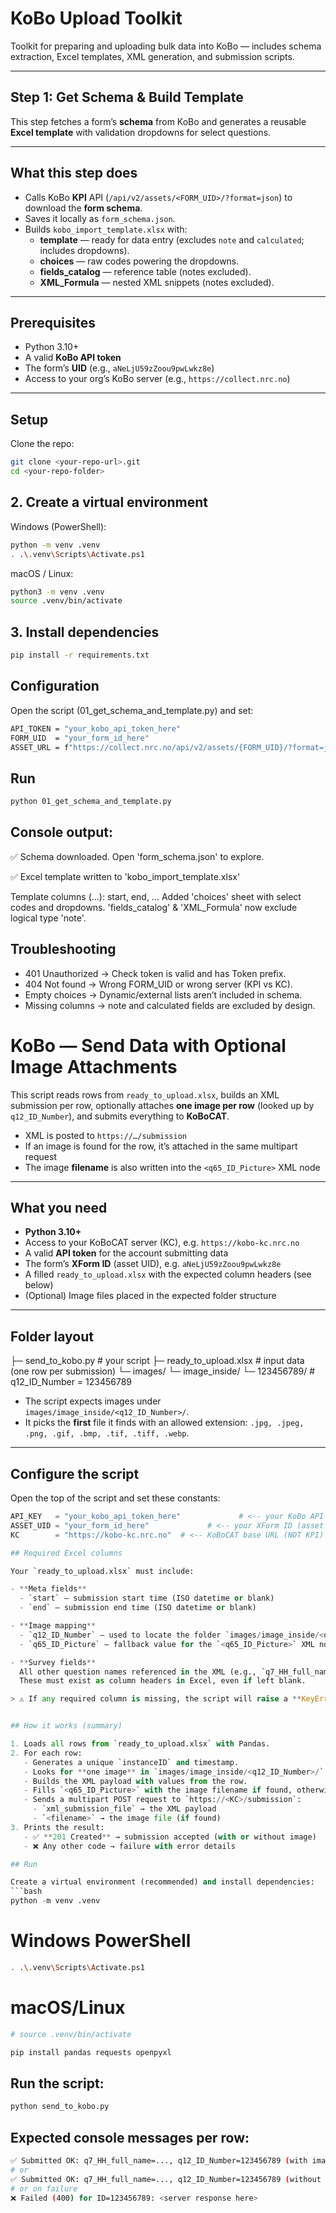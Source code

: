 # KoBo Upload Toolkit

Toolkit for preparing and uploading bulk data into KoBo — includes schema extraction, Excel templates, XML generation, and submission scripts.

---

## Step 1: Get Schema & Build Template

This step fetches a form’s **schema** from KoBo and generates a reusable **Excel template** with validation dropdowns for select questions.

---

## What this step does

- Calls KoBo **KPI** API (`/api/v2/assets/<FORM_UID>/?format=json`) to download the **form schema**.
- Saves it locally as `form_schema.json`.
- Builds `kobo_import_template.xlsx` with:
  - **template** — ready for data entry (excludes `note` and `calculated`; includes dropdowns).
  - **choices** — raw codes powering the dropdowns.
  - **fields_catalog** — reference table (notes excluded).
  - **XML_Formula** — nested XML snippets (notes excluded).

---

## Prerequisites

- Python 3.10+
- A valid **KoBo API token**
- The form’s **UID** (e.g., `aNeLjU59zZoou9pwLwkz8e`)
- Access to your org’s KoBo server (e.g., `https://collect.nrc.no`)

---

## Setup

Clone the repo:

```bash
git clone <your-repo-url>.git
cd <your-repo-folder>
```
## 2. Create a virtual environment

Windows (PowerShell):
```bash
python -m venv .venv
. .\.venv\Scripts\Activate.ps1
```
macOS / Linux:
```bash
python3 -m venv .venv
source .venv/bin/activate
```
## 3. Install dependencies
```bash
pip install -r requirements.txt
```
## Configuration

Open the script (01_get_schema_and_template.py) and set:
```bash
API_TOKEN = "your_kobo_api_token_here"
FORM_UID  = "your_form_id_here"
ASSET_URL = f"https://collect.nrc.no/api/v2/assets/{FORM_UID}/?format=json"
```
## Run
```bash
python 01_get_schema_and_template.py
```
## Console output:
✅ Schema downloaded. Open 'form_schema.json' to explore.

✅ Excel template written to 'kobo_import_template.xlsx'

   Template columns (...): start, end, ...
   Added 'choices' sheet with select codes and dropdowns.
   'fields_catalog' & 'XML_Formula' now exclude logical type 'note'.

## Troubleshooting
  - 401 Unauthorized → Check token is valid and has Token prefix.
  - 404 Not found → Wrong FORM_UID or wrong server (KPI vs KC).
  - Empty choices → Dynamic/external lists aren’t included in schema.
  - Missing columns → note and calculated fields are excluded by design.


# KoBo — Send Data with Optional Image Attachments

This script reads rows from `ready_to_upload.xlsx`, builds an XML submission per row, optionally attaches **one image per row** (looked up by `q12_ID_Number`), and submits everything to **KoBoCAT**.

- XML is posted to `https://…/submission`
- If an image is found for the row, it’s attached in the same multipart request
- The image **filename** is also written into the `<q65_ID_Picture>` XML node

---

## What you need

- **Python 3.10+**
- Access to your KoBoCAT server (KC), e.g. `https://kobo-kc.nrc.no`
- A valid **API token** for the account submitting data
- The form’s **XForm ID** (asset UID), e.g. `aNeLjU59zZoou9pwLwkz8e`
- A filled `ready_to_upload.xlsx` with the expected column headers (see below)
- (Optional) Image files placed in the expected folder structure

---

## Folder layout

├─ send_to_kobo.py # your script
├─ ready_to_upload.xlsx # input data (one row per submission)
└─ images/
  └─ image_inside/
    └─ 123456789/ # q12_ID_Number = 123456789


- The script expects images under `images/image_inside/<q12_ID_Number>/`.
- It picks the **first** file it finds with an allowed extension:
  `.jpg, .jpeg, .png, .gif, .bmp, .tif, .tiff, .webp`.

---

## Configure the script

Open the top of the script and set these constants:

```python
API_KEY   = "your_kobo_api_token_here"             # <-- your KoBo API token (string after "Token ")
ASSET_UID = "your_form_id_here"             # <-- your XForm ID (asset UID used as XML root tag)
KC        = "https://kobo-kc.nrc.no"  # <-- KoBoCAT base URL (NOT KPI)

## Required Excel columns

Your `ready_to_upload.xlsx` must include:

- **Meta fields**
  - `start` — submission start time (ISO datetime or blank)
  - `end` — submission end time (ISO datetime or blank)

- **Image mapping**
  - `q12_ID_Number` — used to locate the folder `images/image_inside/<q12_ID_Number>/`
  - `q65_ID_Picture` — fallback value for the `<q65_ID_Picture>` XML node if no image is found

- **Survey fields**
  All other question names referenced in the XML (e.g., `q7_HH_full_name`, `q9_Gender`, `q10_ID_type`, …).  
  These must exist as column headers in Excel, even if left blank.

> ⚠️ If any required column is missing, the script will raise a **KeyError**. Simply add the column header (values can stay empty if not applicable).


## How it works (summary)

1. Loads all rows from `ready_to_upload.xlsx` with Pandas.
2. For each row:
   - Generates a unique `instanceID` and timestamp.
   - Looks for **one image** in `images/image_inside/<q12_ID_Number>/`.
   - Builds the XML payload with values from the row.
   - Fills `<q65_ID_Picture>` with the image filename if found, otherwise with the Excel value.
   - Sends a multipart POST request to `https://<KC>/submission`:
     - `xml_submission_file` → the XML payload
     - `<filename>` → the image file (if found)
3. Prints the result:
   - ✅ **201 Created** → submission accepted (with or without image)
   - ❌ Any other code → failure with error details

## Run

Create a virtual environment (recommended) and install dependencies:
```bash
python -m venv .venv
```
# Windows PowerShell
```bash
. .\.venv\Scripts\Activate.ps1
```
# macOS/Linux
```bash
# source .venv/bin/activate

pip install pandas requests openpyxl
```

## Run the script:
```bash
python send_to_kobo.py
```

## Expected console messages per row:
```bash
✅ Submitted OK: q7_HH_full_name=..., q12_ID_Number=123456789 (with image)
# or
✅ Submitted OK: q7_HH_full_name=..., q12_ID_Number=123456789 (without image)
# or on failure
❌ Failed (400) for ID=123456789: <server response here>
```
